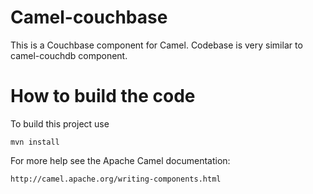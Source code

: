 Camel-couchbase
===============

This is a Couchbase component for Camel. Codebase is very similar to camel-couchdb component.

How to build the code
=====================

To build this project use

    mvn install

For more help see the Apache Camel documentation:

    http://camel.apache.org/writing-components.html